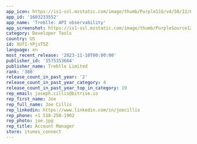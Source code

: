 ```yaml
---
app_icon: https://is1-ssl.mzstatic.com/image/thumb/Purple116/v4/50/12/64/501264db-2210-fce5-afdc-1669d9c1281d/AppIcon-0-0-1x_U007emarketing-0-10-0-85-220.png/1024x1024bb.png
app_id: '1603233552'
app_name: 'Treblle: API observability'
app_screenshot: https://is1-ssl.mzstatic.com/image/thumb/PurpleSource126/v4/01/d6/03/01d603bc-3e85-51d7-91d4-d46d14b03897/0ca4aa27-7cd3-42f8-afe8-1e4411f0cdd9_1.png/1284x2778bb.png
category: Developer Tools
country: US
id: XUfI-YPjsT5Z
language: en
most_recent_release: '2023-11-10T00:00:00'
publisher_id: '1575353664'
publisher_name: Treblle Limited
rank: '380'
release_count_in_past_year: '2'
release_count_in_past_year_category: 4
release_count_in_past_year_top_in_category: 19
rep_email: joseph.cillis@bitrise.io
rep_first_name: Joe
rep_full_name: Joe Cillis
rep_linkedin: https://www.linkedin.com/in/joecillis
rep_phone: +1 518-258-1902
rep_photo: joe.jpg
rep_title: Account Manager
store: itunes_connect
---
```

